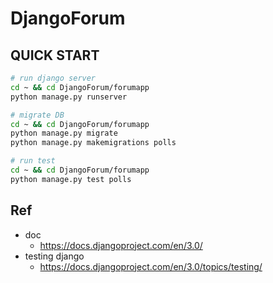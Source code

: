 # DjangoForum

## QUICK START
```bash
# run django server
cd ~ && cd DjangoForum/forumapp 
python manage.py runserver

# migrate DB
cd ~ && cd DjangoForum/forumapp 
python manage.py migrate
python manage.py makemigrations polls

# run test 
cd ~ && cd DjangoForum/forumapp 
python manage.py test polls
```

## Ref
- doc
	- https://docs.djangoproject.com/en/3.0/
- testing django
	- https://docs.djangoproject.com/en/3.0/topics/testing/
